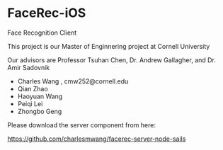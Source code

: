 FaceRec-iOS
===========

Face Recognition Client

<p>This project is our Master of Enginnering project at Cornell University</p>

<p>Our advisors are Professor Tsuhan Chen, Dr. Andrew Gallagher, and Dr. Amir Sadovnik</p>

<ul>
	<li>Charles Wang , cmw252@cornell.edu</li>
	<li>Qian Zhao</li>
	<li>Haoyuan Wang</li>
	<li>Peiqi Lei</li>
	<li>Zhongbo Geng</li>
</ul>

Please download the server component from here:

https://github.com/charlesmwang/facerec-server-node-sails

